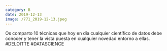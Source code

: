 ```yaml
--- 
category: B 
date: 2019-12-13 
image: /771_2019-12-13.jpeg 
--- 
```


Os comparto 10 técnicas que hoy en día cualquier científico de datos debe conocer y tener la vista puesta en cualquier novedad entorno a ellas. #DELOITTE #DATASCIENCE
